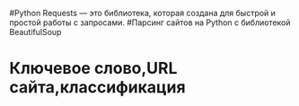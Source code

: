 #Python Requests — это библиотека, которая создана для быстрой и простой работы с запросами.
#Парсинг сайтов на Python с библиотекой BeautifulSoup
# Ключевое слово,URL сайта,классификация  
#
